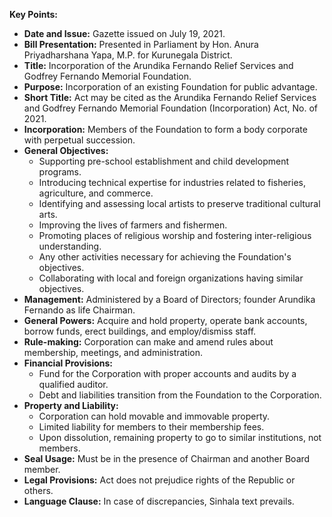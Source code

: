 **Key Points:**

- **Date and Issue:** Gazette issued on July 19, 2021.
- **Bill Presentation:** Presented in Parliament by Hon. Anura Priyadharshana Yapa, M.P. for Kurunegala District.
- **Title:** Incorporation of the Arundika Fernando Relief Services and Godfrey Fernando Memorial Foundation.
- **Purpose:** Incorporation of an existing Foundation for public advantage.
- **Short Title:** Act may be cited as the Arundika Fernando Relief Services and Godfrey Fernando Memorial Foundation (Incorporation) Act, No. of 2021.
- **Incorporation:** Members of the Foundation to form a body corporate with perpetual succession.
- **General Objectives:**
  - Supporting pre-school establishment and child development programs.
  - Introducing technical expertise for industries related to fisheries, agriculture, and commerce.
  - Identifying and assessing local artists to preserve traditional cultural arts.
  - Improving the lives of farmers and fishermen.
  - Promoting places of religious worship and fostering inter-religious understanding.
  - Any other activities necessary for achieving the Foundation's objectives.
  - Collaborating with local and foreign organizations having similar objectives.
- **Management:** Administered by a Board of Directors; founder Arundika Fernando as life Chairman.
- **General Powers:** Acquire and hold property, operate bank accounts, borrow funds, erect buildings, and employ/dismiss staff.
- **Rule-making:** Corporation can make and amend rules about membership, meetings, and administration.
- **Financial Provisions:** 
  - Fund for the Corporation with proper accounts and audits by a qualified auditor.
  - Debt and liabilities transition from the Foundation to the Corporation.
- **Property and Liability:**
  - Corporation can hold movable and immovable property.
  - Limited liability for members to their membership fees.
  - Upon dissolution, remaining property to go to similar institutions, not members.
- **Seal Usage:** Must be in the presence of Chairman and another Board member.
- **Legal Provisions:** Act does not prejudice rights of the Republic or others.
- **Language Clause:** In case of discrepancies, Sinhala text prevails.